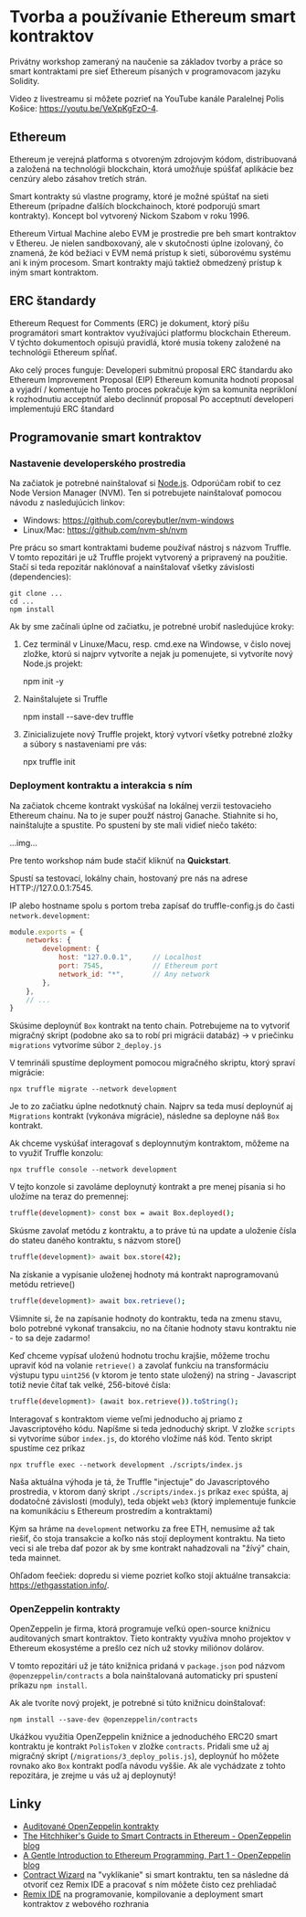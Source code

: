 # Tvorba a používanie Ethereum smart kontraktov

Privátny workshop zameraný na naučenie sa základov tvorby a práce so smart kontraktami pre sieť Ethereum písaných v programovacom jazyku Solidity.

Video z livestreamu si môžete pozrieť na YouTube kanále Paralelnej Polis Košice: https://youtu.be/VeXpKgFzO-4.

## Ethereum

Ethereum je verejná platforma s otvoreným zdrojovým kódom, distribuovaná a založená na technológii blockchain, ktorá umožňuje spúšťať aplikácie bez cenzúry alebo zásahov tretích strán.

Smart kontrakty sú vlastne programy, ktoré je možné spúštať na sieti Ethereum (prípadne ďalších blockchainoch, ktoré podporujú smart kontrakty). Koncept bol vytvorený Nickom Szabom v roku 1996.

Ethereum Virtual Machine alebo EVM je prostredie pre beh smart kontraktov v Ethereu. Je nielen sandboxovaný, ale v skutočnosti úplne izolovaný, čo znamená, že kód bežiaci v EVM nemá prístup k sieti, súborovému systému ani k iným procesom. Smart kontrakty majú taktiež obmedzený prístup k iným smart kontraktom.

## ERC štandardy

Ethereum Request for Comments (ERC) je dokument, ktorý píšu programátori smart kontraktov využívajúci platformu blockchain Ethereum. V týchto dokumentoch opisujú pravidlá, ktoré musia tokeny založené na technológii Ethereum spĺňať.

Ako celý proces funguje:
Developeri submitnú proposal ERC štandardu ako Ethereum Improvement Proposal (EIP)
Ethereum komunita hodnotí proposal a vyjadrí / komentuje ho
Tento proces pokračuje kým sa komunita neprikloní k rozhodnutiu acceptnúť alebo declinnúť proposal
Po acceptnutí developeri implementujú ERC štandard

## Programovanie smart kontraktov

### Nastavenie developerského prostredia

Na začiatok je potrebné nainštalovať si [Node.js](https://nodejs.org/en/about/). Odporúčam robiť to cez Node Version Manager (NVM). Ten si potrebujete nainštalovať pomocou návodu z nasledujúcich linkov:

- Windows: https://github.com/coreybutler/nvm-windows
- Linux/Mac: https://github.com/nvm-sh/nvm

Pre prácu so smart kontraktami budeme používať nástroj s názvom Truffle. V tomto repozitári je už Truffle projekt vytvorený a pripravený na použitie. Stačí si teda repozitár naklónovať a nainštalovať všetky závislosti (dependencies):

    git clone ...
    cd ...
    npm install

Ak by sme začínali úplne od začiatku, je potrebné urobiť nasledujúce kroky:

1. Cez terminál v Linuxe/Macu, resp. cmd.exe na Windowse, v čislo novej zložke, ktorú si najprv vytvoríte a nejak ju pomenujete, si vytvoríte nový Node.js projekt:

    npm init -y

2. Nainštalujete si Truffle

    npm install --save-dev truffle

3. Zinicializujete nový Truffle projekt, ktorý vytvorí všetky potrebné zložky a súbory s nastaveniami pre vás:

    npx truffle init

### Deployment kontraktu a interakcia s ním

Na začiatok chceme kontrakt vyskúšať na lokálnej verzii testovacieho Ethereum chainu. Na to je super použť nástroj Ganache. Stiahnite si ho, nainštalujte a spustite. Po spustení by ste mali vidieť niečo takéto:

...img...

Pre tento workshop nám bude stačiť kliknúť na __Quickstart__.

Spustí sa testovací, lokálny chain, hostovaný pre nás na adrese HTTP://127.0.0.1:7545.

IP alebo hostname spolu s portom treba zapísať do truffle-config.js do časti `network.development`:

```javascript
module.exports = {
    networks: {
        development: {
            host: "127.0.0.1",     // Localhost 
            port: 7545,            // Ethereum port 
            network_id: "*",       // Any network 
        },
    },
    // ...
}
```

Skúsime deploynúť `Box` kontrakt na tento chain. Potrebujeme na to vytvoriť migračný skript (podobne ako sa to robí pri migrácii databáz) -> v priečinku `migrations` vytvoríme súbor `2_deploy.js`

V temrináli spustíme deployment pomocou migračného skriptu, ktorý spraví migrácie:

    npx truffle migrate --network development

Je to zo začiatku úplne nedotknutý chain. Najprv sa teda musí deploynúť aj `Migrations` kontrakt (vykonáva migrácie), následne sa deployne náš `Box` kontrakt.

Ak chceme vyskúšať interagovať s deploynnutým kontraktom, môžeme na to využiť Truffle konzolu:

    npx truffle console --network development

V tejto konzole si zavoláme deploynutý kontrakt a pre menej písania si ho uložíme na teraz do premennej:

```bash
truffle(development)> const box = await Box.deployed();
```

Skúsme zavolať metódu z kontraktu, a to práve tú na update a uloženie čísla do stateu daného kontraktu, s názvom store()

```bash
truffle(development)> await box.store(42);
```

Na získanie a vypísanie uloženej hodnoty má kontrakt naprogramovanú metódu retrieve()

```bash
truffle(development)> await box.retrieve();
```

Všimnite si, že na zapísanie hodnoty do kontraktu, teda na zmenu stavu, bolo potrebné vykonať transakciu, no na čítanie hodnoty stavu kontraktu nie - to sa deje zadarmo!

Keď chceme vypísať uloženú hodnotu trochu krajšie, môžeme trochu upraviť kód na volanie `retrieve()` a zavolať funkciu na transformáciu výstupu typu `uint256` (v ktorom je tento state uložený) na string - Javascript totiž nevie čítať tak velké, 256-bitové čísla:


```bash
truffle(development)> (await box.retrieve()).toString();
```

Interagovať s kontraktom vieme veľmi jednoducho aj priamo z Javascriptového kódu. Napíšme si teda jednoduchý skript. V zložke `scripts` si vytvoríme súbor `index.js`, do ktorého vložíme náš kód. Tento skript spustíme cez príkaz

    npx truffle exec --network development ./scripts/index.js

Naša aktuálna výhoda je tá, že Truffle "injectuje" do Javascriptového prostredia, v ktorom daný skript `./scripts/index.js` príkaz `exec` spúšta, aj dodatočné závislosti (moduly), teda objekt `web3` (ktorý implementuje funkcie na komunikáciu s Ethereum prostredím a kontraktami)

Kým sa hráme na `development` networku za free ETH, nemusíme až tak riešiť, čo stoja transakcie a koľko nás stojí deployment kontraktu. Na tieto veci si ale treba dať pozor ak by sme kontrakt nahadzovali na "žívý" chain, teda mainnet.

Ohľadom feečiek: dopredu si vieme pozriet koľko stojí aktuálne transakcia: https://ethgasstation.info/. 

### OpenZeppelin kontrakty

OpenZeppelin je firma, ktorá programuje veľkú open-source knižnicu auditovaných smart kontraktov. Tieto kontrakty využíva mnoho projektov v Ethereum ekosystéme a prešlo cez ních už stovky miliónov dolárov.

V tomto repozitári už je táto knižnica pridaná v `package.json` pod názvom `@openzeppelin/contracts` a bola nainštalovaná automaticky pri spustení príkazu `npm install`.

Ak ale tvoríte nový projekt, je potrebné si túto knižnicu doinštalovať:

    npm install --save-dev @openzeppelin/contracts

Ukážkou využitia OpenZeppelin knižnice a jednoduchého ERC20 smart kontraktu je kontrakt `PolisToken` v zložke `contracts`. Pridali sme už aj migračný skript (`/migrations/3_deploy_polis.js`), deploynúť ho môžete rovnako ako `Box` kontrakt podľa návodu vyššie. Ak ale vychádzate z tohto repozitára, je zrejme u vás už aj deploynutý!

## Linky

- [Auditované OpenZeppelin kontrakty](https://github.com/OpenZeppelin/openzeppelin-contracts)
- [The Hitchhiker's Guide to Smart Contracts in Ethereum - OpenZeppelin blog](https://blog.openzeppelin.com/the-hitchhikers-guide-to-smart-contracts-in-ethereum-848f08001f05/)
- [A Gentle Introduction to Ethereum Programming, Part 1 - OpenZeppelin blog](https://blog.openzeppelin.com/a-gentle-introduction-to-ethereum-programming-part-1-783cc7796094/)
- [Contract Wizard](https://docs.openzeppelin.com/contracts/4.x/wizard) na "vyklikanie" si smart kontraktu, ten sa následne dá otvoriť cez Remix IDE a pracovať s ním môžete čisto cez prehliadač
- [Remix IDE](https://remix.ethereum.org/) na programovanie, kompilovanie a deployment smart kontraktov z webového rozhrania
